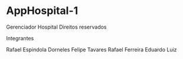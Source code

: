 AppHospital-1
=============

Gerenciador Hospital Direitos reservados

Integrantes 

Rafael Espindola Dorneles 
Felipe Tavares 
Rafael Ferreira 
Eduardo Luiz 
